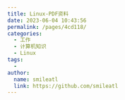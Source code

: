 ```yaml
---
title: Linux-PDF资料
date: 2023-06-04 10:43:56
permalink: /pages/4cd118/
categories:
  - 工作
  - 计算机知识
  - Linux
tags:
  - 
author: 
  name: smileatl
  link: https://github.com/smileatl
---
```


